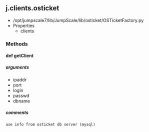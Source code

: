 ## j.clients.osticket

- /opt/jumpscale7/lib/JumpScale/lib/osticket/OSTicketFactory.py
- Properties
    - clients

### Methods

    

#### def getClient 

##### arguments

- ipaddr
- port
- login
- passwd
- dbname

##### comments

```
use info from osticket db server (mysql)

```


